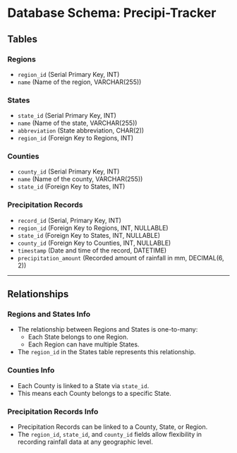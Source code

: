 # Database Schema: Precipi-Tracker

## Tables

### Regions

- `region_id` (Serial Primary Key, INT)
- `name` (Name of the region, VARCHAR(255))

### States

- `state_id` (Serial Primary Key, INT)
- `name` (Name of the state, VARCHAR(255))
- `abbreviation` (State abbreviation, CHAR(2))
- `region_id` (Foreign Key to Regions, INT)

### Counties

- `county_id` (Serial Primary Key, INT)
- `name` (Name of the county, VARCHAR(255))
- `state_id` (Foreign Key to States, INT)

### Precipitation Records

- `record_id` (Serial, Primary Key, INT)
- `region_id` (Foreign Key to Regions, INT, NULLABLE)
- `state_id` (Foreign Key to States, INT, NULLABLE)
- `county_id` (Foreign Key to Counties, INT, NULLABLE)
- `timestamp` (Date and time of the record, DATETIME)
- `precipitation_amount` (Recorded amount of rainfall in mm, DECIMAL(6, 2))

---

## Relationships

### Regions and States Info

- The relationship between Regions and States is one-to-many:
  - Each State belongs to one Region.
  - Each Region can have multiple States.
- The `region_id` in the States table represents this relationship.

### Counties Info

- Each County is linked to a State via `state_id`.
- This means each County belongs to a specific State.

### Precipitation Records Info

- Precipitation Records can be linked to a County, State, or Region.
- The `region_id`, `state_id`, and `county_id` fields allow flexibility in recording rainfall data at any geographic level.
